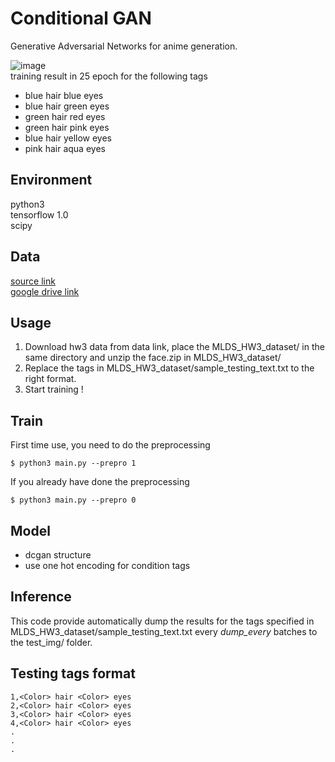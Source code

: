 Conditional GAN
====
Generative Adversarial Networks for anime generation.

![image](https://github.com/m516825/Conditional-GAN/blob/master/asset/result.gif) <br />
training result in 25 epoch for the following tags
- blue hair blue eyes
- blue hair green eyes
- green hair red eyes
- green hair pink eyes
- blue hair yellow eyes
- pink hair aqua eyes

## Environment
python3 <br />
tensorflow 1.0 <br />
scipy <br />

## Data
[source link](https://drive.google.com/open?id=0BwJmB7alR-AvMHEtczZZN0EtdzQ) <br />
[google drive link]()

## Usage 
1. Download hw3 data from data link, place the MLDS_HW3_dataset/ in the same directory and unzip the face.zip in MLDS_HW3_dataset/
2. Replace the tags in MLDS_HW3_dataset/sample_testing_text.txt to the right format. 
3. Start training !

## Train
First time use, you need to do the preprocessing
```
$ python3 main.py --prepro 1
```
If you already have done the preprocessing
```
$ python3 main.py --prepro 0
```
## Model
- dcgan structure
- use one hot encoding for condition tags

## Inference 
This code provide automatically dump the results for the tags specified in MLDS_HW3_dataset/sample_testing_text.txt every <em>dump_every</em> batches to the test_img/ folder. <br />

## Testing tags format
```
1,<Color> hair <Color> eyes 
2,<Color> hair <Color> eyes
3,<Color> hair <Color> eyes
4,<Color> hair <Color> eyes
.
.
.
```









